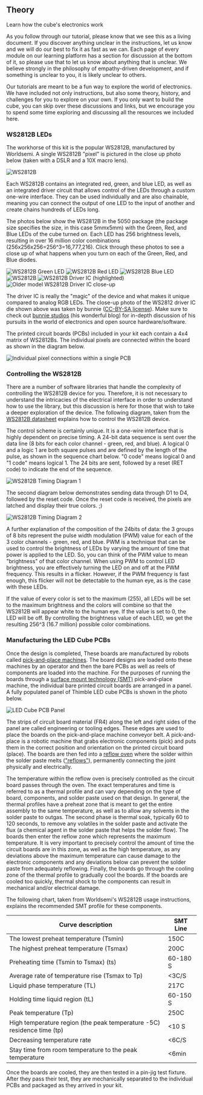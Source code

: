 ## Theory

Learn how the cube's electronics work

As you follow through our tutorial, please know that we see this as a living document. If you discover anything unclear in the instructions, let us know and we will do our best to fix it as fast as we can. Each page of every module on our learning platform has a section for discussion at the bottom of it, so please use that to let us know about anything that is unclear. We believe strongly in the philosophy of empathy-driven development, and if something is unclear to you, it is likely unclear to others.

Our tutorials are meant to be a fun way to explore the world of electronics. We have included not only instructions, but also some theory, history, and challenges for you to explore on your own. If you only want to build the cube, you can skip over these discussions and links, but we encourage you to spend some time exploring and discussing all the resources we included here.

### WS2812B LEDs

The workhorse of this kit is the popular WS2812B, manufactured by Worldsemi. A single WS2812B "pixel" is pictured in the close up photo below (taken with a DSLR and a 10X macro lens).

![WS2812B](assets/images/ws2812b/single_ws2812b.jpg)

Each WS2812B contains an integrated red, green, and blue LED, as well as an integrated driver circuit that allows control of the LEDs through a custom one-wire interface. They can be used individually and are also chainable, meaning you can connect the output of one LED to the input of another and create chains hundreds of LEDs long.

The photos below show the WS2812B in the 5050 package (the package size specifies the size, in this case 5mmx5mm) with the Green, Red, and Blue LEDs of the cube turned on. Each LED has 256 brightness levels, resulting in over 16 million color combinations (256x256x256=256^3=16,777,216). Click through these photos to see a close up of what happens when you turn on each of the Green, Red, and Blue diodes.

![WS2812B Green LED](assets/images/ws2812b/single_ws2812b-green.jpg)
![WS2812B Red LED](assets/images/ws2812b/single_ws2812b-red.jpg)
![WS2812B Blue LED](assets/images/ws2812b/single_ws2812b-blue.jpg)
![WS2812B](assets/images/ws2812b/single_ws2812b.jpg)
![WS2812B Driver IC (highlighted)](assets/images/ws2812b/single_ws2812b-driver.jpg)
![Older model WS2812B Driver IC close-up](assets/images/ws2812b/single_ws2812b-ic.jpg)

The driver IC is really the "magic" of the device and what makes it unique compared to analog RGB LEDs. The close-up photo of the WS2812 driver IC die shown above was taken by bunnie ([CC-BY-SA license](https://creativecommons.org/licenses/by-sa/4.0/)). Make sure to check out [bunnie studios](https://www.bunniestudios.com/blog/?p=2933) (his wonderful blog) for in-depth discussion of his pursuits in the world of electronics and open source hardware/software.

The printed circuit boards (PCBs) included in your kit each contain a 4x4 matrix of WS2812Bs. The individual pixels are connected within the board as shown in the diagram below.

![Individual pixel connections within a single PCB](assets/images/PCB_internal_connections.png)


### Controlling the WS2812B

There are a number of software libraries that handle the complexity of controlling the WS2812B device for you. Therefore, it is not necessary to understand the intricacies of the electrical interface in order to understand how to use the library, but this discussion is here for those that wish to take a deeper exploration of the device.
The following diagram, taken from the [WS2812B datasheet](assets/datasheets/WS2812B.pdf) explains how to control the WS2812B device.

The control scheme is certainly unique. It is a one-wire interface that is highly dependent on precise timing. A 24-bit data sequence is sent over the data line (8 bits for each color channel - green, red, and blue). A logical 0 and a logic 1 are both square pulses and are defined by the length of the pulse, as shown in the sequence chart below. "0 code" means logical 0 and "1 code" means logical 1. The 24 bits are sent, followed by a reset (RET code) to indicate the end of the sequence.

![WS2812B Timing Diagram 1](assets/images/ws2812b/timing-1.png)

The second diagram below demonstrates sending data through D1 to D4, followed by the reset code. Once the reset code is received, the pixels are latched and display their true colors. ;)

![WS2812B Timing Diagram 2](assets/images/ws2812b/timing-2.png)

A further explanation of the composition of the 24bits of data: the 3 groups of 8 bits represent the pulse width modulation (PWM) value for each of the 3 color channels - green, red, and blue. PWM is a technique that can be used to control the brightness of LEDs by varying the amount of time that power is applied to the LED. So, you can think of the PWM value to mean "brightness" of that color channel. When using PWM to control LED brightness, you are effectively turning the LED on and off at the PWM frequency. This results in a flicker. However, if the PWM frequency is fast enough, this flicker will not be detectable to the human eye, as is the case with these LEDs.

If the value of every color is set to the maximum (255), all LEDs will be set to the maximum brightness and the colors will combine so that the WS2812B will appear white to the human eye. If the value is set to 0, the LED will be off. By controlling the brightness value of each LED, we get the resulting 256^3 (16.7 million) possible color combinations.

### Manufacturing the LED Cube PCBs

Once the design is completed, These boards are manufactured by robots called [pick-and-place machines](https://en.wikipedia.org/wiki/SMT_placement_equipment). The board designs are loaded onto these machines by an operator and then the bare PCBs as well as reels of components are loaded into the machine. For the purposes of running the boards through a [surface mount technology (SMT)](https://en.wikipedia.org/wiki/Surface-mount_technology) pick-and-place machine, the individual bare printed circuit boards are arranged in a panel. A fully populated panel of Thimble LED cube PCBs is shown in the photo below.

![LED Cube PCB Panel](assets/images/LED_cube_panel.jpg)

The strips of circuit board material (FR4) along the left and right sides of the panel are called engineering or tooling edges. These edges are used to place the boards on the pick-and-place machine conveyor belt. A pick-and-place is a robotic machine that grabs electronic components (pick) and puts them in the correct position and orientation on the printed circuit board (place). The boards are then fed into a [reflow oven](https://en.wikipedia.org/wiki/Reflow_oven) where the solder within the solder paste melts (["reflows"](https://en.wikipedia.org/wiki/Reflow_soldering)), permanently connecting the joint physically and electrically.

The temperature within the reflow oven is precisely controlled as the circuit board passes through the oven. The exact temperatures and time is referred to as a thermal profile and can vary depending on the type of board, components, and solder paste used on that design. In general, the thermal profiles have a preheat zone that is meant to get the entire assembly to the same temperature, as well as to allow any solvents in the solder paste to outgas. The second phase is thermal soak, typically 60 to 120 seconds, to remove any volatiles in the solder paste and activate the flux (a chemical agent in the solder paste that helps the solder flow). The boards then enter the reflow zone which represents the maximum temperature. It is very important to precisely control the amount of time the circuit boards are in this zone, as well as the high temperature, as any deviations above the maximum temperature can cause damage to the electronic components and any deviations below can prevent the solder paste from adequately reflowing. Finally, the boards go through the cooling zone of the thermal profile to gradually cool the boards. If the boards are cooled too quickly, thermal shock to the components can result in mechanical and/or electrical damage.

The following chart, taken from Worldsemi's WS2812B usage instructions, explains the recommended SMT profile for these components.

| Curve description                                                      | SMT Line |
|------------------------------------------------------------------------|----------|
| The lowest preheat temperature (Tsmin)                                 | 150C     |
| The highest preheat temperature (Tsmax)                                | 200C     |
| Preheating time (Tsmin to Tsmax) (ts)                                  | 60-180 S |
| Average rate of temperature rise (Tsmax to Tp)                         | <3C/S    |
| Liquid phase temperature (TL)                                          | 217C     |
| Holding time liquid region (tL)                                        | 60-150 S |
| Peak temperature (Tp)                                                  | 250C     |
| High temperature region (the peak temperature -5C) residence time (tp) | <10 S    |
| Decreasing temperature rate                                            | <6C/S    |
| Stay time from room temperature to the peak temperature                | <6min    |

Once the boards are cooled, they are then tested in a pin-jig test fixture. After they pass their test, they are mechanically separated to the individual PCBs and packaged as they arrived in your kit.
